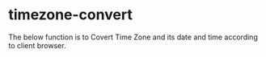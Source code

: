 # timezone-convert
The below function is to Covert Time Zone and its date and time according to client browser. 
